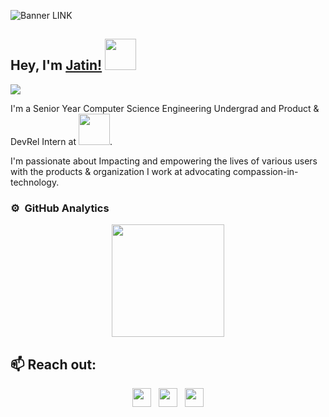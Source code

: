 ![Banner LINK](https://)
## Hey, I'm [Jatin!](https://www.linkedin.com/in/jatinjpnd268) <img src="https://github.com/TheDudeThatCode/TheDudeThatCode/blob/master/Assets/Hi.gif" width="50px">

![](https://media-exp1.licdn.com/dms/image/C4D16AQHGywLmUgg7aw/profile-displaybackgroundimage-shrink_350_1400/0/1617688131789?e=1651708800&v=beta&t=P118AiseoGawjrvFZVO9RkCP8PesrD2nELX1t-OoPQw)

I'm a Senior Year Computer Science Engineering Undergrad and Product & DevRel Intern at <a href="https://atsign.com"></a><img src="https://atsign.com/wp-content/uploads/2022/05/atsign-logo-horizontal-color2022.svg" width="50px">. 

I'm passionate about Impacting and empowering the lives of various users with the products & organization I work at advocating compassion-in-technology.

### ⚙️ &nbsp;GitHub Analytics

<p align="center">
<a href="https://github.com/Jatinpandya26">
  <img height="180em" src="https://github-readme-stats-eight-theta.vercel.app/api?username=Jatinpandya26&show_icons=true&theme=algolia&include_all_commits=true&count_private=true"/>
</a>
</p>


<h2>📫 Reach out:</h2>

<p align='center'>
<a href="https://twitter.com/Jpandya26"><img height="30" src="https://github.com/WaylonWalker/WaylonWalker/blob/main/icon/twitter.png?raw=true"></a>&nbsp;&nbsp;
<a href="https://www.instagram.com/_jayy__p/"><img height="30" src="https://github.com/WaylonWalker/WaylonWalker/blob/main/icon/instagram.jpg?raw=true"></a>&nbsp;&nbsp;
<a href="https://www.linkedin.com/in/jatinjpnd268"><img height="30" src="https://github.com/WaylonWalker/WaylonWalker/blob/main/icon/linkedin.png?raw=true"></a>
</p>
